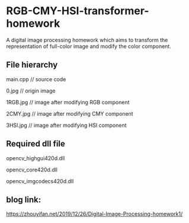 # RGB-CMY-HSI-transformer-homework

A digital image processing homework which aims to transform the representation of full-color image and modify the color component. 

## File hierarchy

main.cpp 	// source code

0.jpg			 // origin image

1RGB.jpg	 // image after modifying RGB component

2CMY.jpg	 // image after modifying CMY component

3HSI.jpg		// image after modifying HSI component



## Required dll file

opencv_highgui420d.dll

opencv_core420d.dll

opencv_imgcodecs420d.dll



## blog link:

https://zhouyifan.net/2019/12/26/Digital-Image-Processing-homework1/